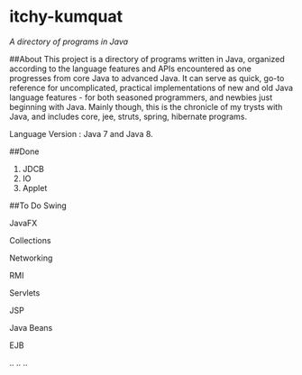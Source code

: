 # itchy-kumquat
*A directory of programs in Java*


##About
This project is a directory of programs written in Java, organized according to the language features and APIs encountered as one progresses from core Java to advanced Java. It can serve as quick, go-to reference for uncomplicated, practical implementations of new and old Java language features - for both seasoned programmers, and newbies just beginning with Java. 
Mainly though, this is the chronicle of my trysts with Java, and includes core, jee, struts, spring, hibernate programs.

Language Version : Java 7 and Java 8.


##Done
1. JDCB
2. IO
3. Applet


##To Do
Swing

JavaFX

Collections

Networking

RMI

Servlets

JSP

Java Beans

EJB

..
..
..
